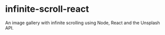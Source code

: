 # infinite-scroll-react
 An image gallery with infinite scrolling using Node, React and the Unsplash API.

